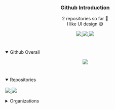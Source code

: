 <h3 align="center"> Github Introduction </h2>
<p align="center">
  <a> 2 repositories so far 🤟 </a>
  <br>
  <a2> I like UI design 😅 </a2>
</p>
<p align="center">
  <a href="https://www.tutorialspoint.com/xaml/index.htm" title="XAML">
    <img src="https://cdn.discordapp.com/attachments/780958889356820510/824814012679716885/output-onlinepngtools1.png">
  </a>
  <a href="https://www.w3schools.com/html/" title="HTML">
    <img src="https://cdn.discordapp.com/attachments/780958889356820510/824814458311278663/output-onlinepngtools2.png">
  </a>
    <a href="https://www.w3schools.com/css/" title="CSS">
    <img src="https://cdn.discordapp.com/attachments/780958889356820510/824814880489078796/output-onlinepngtools3.png">
  </a>
  <h1 align="center"></h1>
</p>
<details open>
  <p align="center">
  <a href="https://github-readme-stats.vercel.app/api?username=ZeraTS&theme=omni&show_icons=true" title="XAML">
    <img src="https://github-readme-stats.vercel.app/api?username=ZeraTS&theme=omni&show_icons=true">
  </a>
 
  <h1 align="center"></h1>
  <summary>
    Github Overall
  </summary>
</p>
</details>
<p align="center">
<details open>
     <br>
  <a href="https://github.com/ZeraTS/Eden" title="XAML">
    <img src="https://github-readme-stats.vercel.app/api/pin/?username=ZeraTS&repo=Eden&bg_color=191622&title_color=DA68AB&text_color=fff&layout=compact">
  </a>
   <a href="https://github.com/ZeraTS/AuthGGMaterialAdminPanel" title="XAML">
    <img src="https://github-readme-stats.vercel.app/api/pin/?username=ZeraTS&repo=AuthGGMaterialAdminPanel&bg_color=191622&title_color=DA68AB&text_color=fff&layout=compact">
  </a>
         
     
  <summary>
    Repositories
  </summary>
</details>
<p align="center">
<details closed>
    <summary>
      Organizations
    </summary>
</details>
<p align="center">
